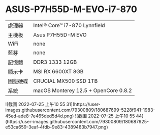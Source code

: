# ASUS-P7H55D-M-EVO-i7-870
<table>
  <tr>
    <td>處理器</td><td>Intel® Core™ i7-870 Lynnfield</td>
  </tr>
  <tr>
    <td>主機板</td><td>Asus P7H55D-M EVO</td>
  </tr>
  <tr>
    <td>WiFi</td><td>none</td>
  </tr>
  <tr>
    <td>藍芽</td><td>none</td>
  </tr>
  <tr>  
    <td>記憶體</td><td>DDR3 1333 12GB</td>
  </tr>
  <tr>
    <td>顯示卡</td><td>MSI RX 6600XT 8GB</td>
  </tr>
  <tr>  
    <td>固態硬碟</td><td>CRUCIAL MX500 SSD 1TB</td>
  </tr>
  <tr>
    <td>系統</td><td>macOS Monterey 12.5 + OpenCore 0.8.2</td>
  </tr>  
</table>
![截圖 2022-07-25 上午10 55 31](https://user-images.githubusercontent.com/79300809/180687699-5228f941-1983-45ed-ade8-7e465ded5d4d.png)
![截圖 2022-07-25 上午10 55 44](https://user-images.githubusercontent.com/79300809/180687925-e53ca659-3eaf-4fdb-9e83-4389483b7947.png)
